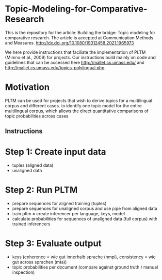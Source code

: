 # Topic-Modeling-for-Comparative-Research

This is the repository for the article: Building the bridge: Topic modeling for comparative research. The article is accepted at Communication Methods and Measures. http://dx.doi.org/10.1080/19312458.2021.1965973

We here provide instructions that faciliate the implementation of PLTM (Mimno et al., 2009) for projects. Our instructions build mainly on code and guidelines that can be accessed here http://mallet.cs.umass.edu/ and http://mallet.cs.umass.edu/topics-polylingual.php

# Motivation
PLTM can be used for projects that wish to derive topics for a multilingual corpus and different cases. to identify one topic model for the entire multilingual corpus, which allows the direct quantitative
comparisons of topic probabilities across cases


## Instructions

# Step 1: Create input data

- tuples (aligned data)
- unaligned data

# Step 2: Run PLTM 

- prepare sequences for aligned training (tuples)
- prepare sequences for unaligned corpus and use pipe from aligned data
- train pltm = create inferencer per language, keys, model
- calculate probabilities for sequences of unaligned data (full corpus) with trained inferencers

# Step 3: Evaluate output

- keys (coherence = wie gut innerhalb sprache (nmpi), consistency = wie gut across sprachen (mta))
- topic probabilities per document (compare against ground truth / manual inspection)



